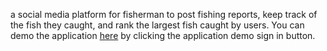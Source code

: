 a social media platform for fisherman to post fishing reports, keep track of the fish they caught, and rank the largest fish caught by users. You can demo the application [here](https://keeperfish.herokuapp.com) by clicking the application demo sign in button. 